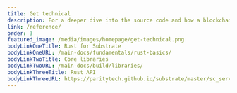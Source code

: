 ```yaml
---
title: Get technical
description: For a deeper dive into the source code and how a blockchain is built from core components written in Rust, explore the reference documentation.
link: /reference/
order: 3
featured_image: /media/images/homepage/get-technical.png
bodyLinkOneTitle: Rust for Substrate
bodyLinkOneURL: /main-docs/fundamentals/rust-basics/
bodyLinkTwoTitle: Core libraries
bodyLinkTwoURL: /main-docs/build/libraries/
bodyLinkThreeTitle: Rust API
bodyLinkThreeURL: https://paritytech.github.io/substrate/master/sc_service/
---
```

